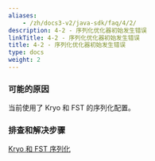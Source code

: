 ```yaml
---
aliases:
    - /zh/docs3-v2/java-sdk/faq/4/2/
description: 4-2 - 序列化优化器初始发生错误
linkTitle: 4-2 - 序列化优化器初始发生错误
title: 4-2 - 序列化优化器初始发生错误
type: docs
weight: 2
---
```




### 可能的原因

当前使用了 Kryo 和 FST 的序列化配置。 

### 排查和解决步骤

[Kryo 和 FST 序列化](/zh-cn/docs3-v2/java-sdk/advanced-features-and-usage/performance/serialization/)